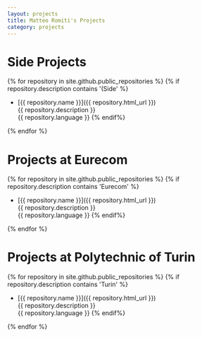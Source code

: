 ```yaml
---
layout: projects
title: Matteo Romiti's Projects
category: projects
---
```


# Side Projects

{% for repository in site.github.public_repositories %}
  {% if repository.description contains '(Side' %}
* [{{ repository.name }}]({{ repository.html_url }}) <br />
  {{ repository.description }} <br />
  {{ repository.language }}
  {% endif%}
<!--     {{ repository.created_at }} -->
{% endfor %}

# Projects at Eurecom

{% for repository in site.github.public_repositories %}
  {% if repository.description contains 'Eurecom' %}
* [{{ repository.name }}]({{ repository.html_url }}) <br />
  {{ repository.description }} <br />
  {{ repository.language }}
  {% endif%}
<!--     {{ repository.created_at }} -->
{% endfor %}

# Projects at Polytechnic of Turin

{% for repository in site.github.public_repositories %}
  {% if repository.description contains 'Turin' %}
* [{{ repository.name }}]({{ repository.html_url }}) <br />
  {{ repository.description }} <br />
  {{ repository.language }}
  {% endif%}
<!--     {{ repository.created_at }} -->
{% endfor %}


